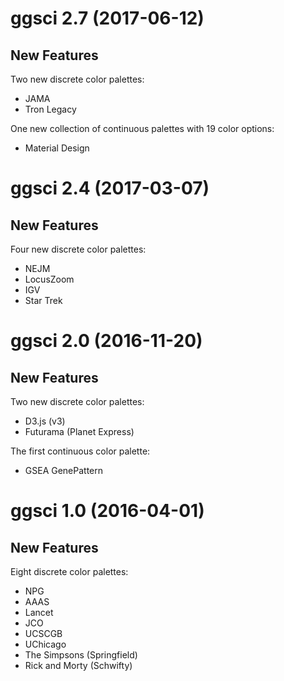 # ggsci 2.7 (2017-06-12)

## New Features

Two new discrete color palettes:

- JAMA
- Tron Legacy

One new collection of continuous palettes with 19 color options:

- Material Design

# ggsci 2.4 (2017-03-07)

## New Features

Four new discrete color palettes:

- NEJM
- LocusZoom
- IGV
- Star Trek

# ggsci 2.0 (2016-11-20)

## New Features

Two new discrete color palettes:

- D3.js (v3)
- Futurama (Planet Express)

The first continuous color palette:

- GSEA GenePattern

# ggsci 1.0 (2016-04-01)

## New Features

Eight discrete color palettes:

  - NPG
  - AAAS
  - Lancet
  - JCO
  - UCSCGB
  - UChicago
  - The Simpsons (Springfield)
  - Rick and Morty (Schwifty)
